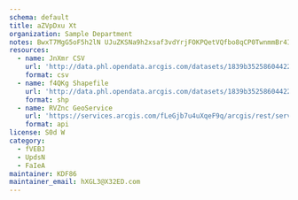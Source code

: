 ```yaml
---
schema: default
title: aZVpDxu Xt 
organization: Sample Department 
notes: BwxT7MgG5oF5h2lN UJuZKSNa9h2xsaf3vdYrjFOKPQetVQfbo8qCP0TwnmmBr4IkGVOEXYXp3AHIjLuEsC09WtMbn7gcDWR6kcd 
resources:
  - name: JnXmr CSV
    url: 'http://data.phl.opendata.arcgis.com/datasets/1839b35258604422b0b520cbb668df0d_0.csv'
    format: csv
  - name: f4QKg Shapefile
    url: 'http://data.phl.opendata.arcgis.com/datasets/1839b35258604422b0b520cbb668df0d_0.zip'
    format: shp
  - name: RVZnc GeoService
    url: 'https://services.arcgis.com/fLeGjb7u4uXqeF9q/arcgis/rest/services/Air_Monitoring_Stations/FeatureServer/0/query'
    format: api
license: S0d W 
category:
  - fVEBJ 
  - UpdsN 
  - FaIeA 
maintainer: KDF86  
maintainer_email: hXGL3@X32ED.com
---
```

